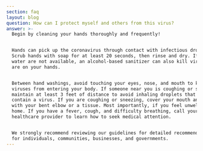 ```yaml
---
section: faq
layout: blog
question: How can I protect myself and others from this virus?
answer: >-
  Begin by cleaning your hands thoroughly and frequently!


  Hands can pick up the coronavirus through contact with infectious droplets.
  Scrub hands with soap for at least 20 seconds, then rinse and dry. If soap and
  water are not available, an alcohol-based sanitizer can also kill viruses that
  are on your hands.


  Between hand washings, avoid touching your eyes, nose, and mouth to keep
  viruses from entering your body. If someone near you is coughing or sneezing,
  maintain at least 3 feet of distance to avoid inhaling droplets that may
  contain a virus. If you are coughing or sneezing, cover your mouth and nose
  with your bent elbow or a tissue. Most importantly, if you feel unwell, stay
  home. If you have a fever, cough, and difficulty breathing, call your
  healthcare provider to learn how to seek medical attention.


  We strongly recommend reviewing our guidelines for detailed recommendations
  for individuals, communities, businesses, and governments.
---
```

